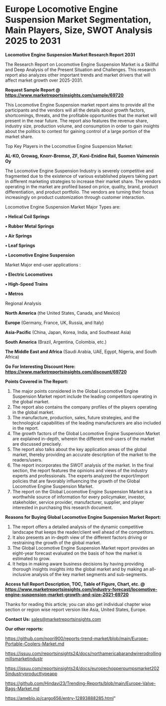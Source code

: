 # Europe Locomotive Engine Suspension Market Segmentation, Main Players, Size, SWOT Analysis 2025 to 2031

<strong>Locomotive Engine Suspension Market Research Report 2031</strong>

The Research Report on Locomotive Engine Suspension Market is a Skillful and Deep Analysis of the Present Situation and Challenges. This research report also analyzes other important trends and market drivers that will affect market growth over 2025-2031.

<strong>Request Sample Report @ <a href=https://www.marketreportsinsights.com/sample/69720>https://www.marketreportsinsights.com/sample/69720</a></strong>

This Locomotive Engine Suspension market report aims to provide all the participants and the vendors will all the details about growth factors, shortcomings, threats, and the profitable opportunities that the market will present in the near future. The report also features the revenue share, industry size, production volume, and consumption in order to gain insights about the politics to contest for gaining control of a large portion of the market share.

Top Key Players in the Locomotive Engine Suspension Market:

<strong>AL-KO, Growag, Knorr-Bremse, ZF, Koni-Enidine Rail, Suomen Vaimennin Oy</strong>

The Locomotive Engine Suspension Industry is severely competitive and fragmented due to the existence of various established players taking part in different marketing strategies to increase their market share. The vendors operating in the market are profiled based on price, quality, brand, product differentiation, and product portfolio. The vendors are turning their focus increasingly on product customization through customer interaction.

Locomotive Engine Suspension Market Major Types are:

<strong>• Helical Coil Springs

• Rubber Metal Springs

• Air Springs

• Leaf Springs

• Locomotive Engine Suspension</strong>

Market Major end-user applications :

<strong>• Electric Locomotives

• High-Speed Trains

• Metros</strong>

Regional Analysis

</u><strong><b>North America</b></strong> (the United States, Canada, and Mexico)

<strong><b>Europe </b></strong>(Germany, France, UK, Russia, and Italy)

<strong><b>Asia-Pacific</b></strong> (China, Japan, Korea, India, and Southeast Asia)

<strong><b>South America</b></strong> (Brazil, Argentina, Colombia, etc.)

<strong><b>The Middle East and Africa</b></strong> (Saudi Arabia, UAE, Egypt, Nigeria, and South Africa)

<strong>Go For Interesting Discount Here: <a href=https://www.marketreportsinsights.com/discount/69720>https://www.marketreportsinsights.com/discount/69720</a></strong>

<strong>Points Covered in The Report:</strong>
<ol>
  <li>The major points considered in the Global Locomotive Engine Suspension Market report include the leading competitors operating in the global market.</li>
  <li>The report also contains the company profiles of the players operating in the global market.</li>
  <li>The manufacture, production, sales, future strategies, and the technological capabilities of the leading manufacturers are also included in the report.</li>
  <li>The growth factors of the Global Locomotive Engine Suspension Market are explained in-depth, wherein the different end-users of the market are discussed precisely.</li>
  <li>The report also talks about the key application areas of the global market, thereby providing an accurate description of the market to the readers/users.</li>
  <li>The report incorporates the SWOT analysis of the market. In the final section, the report features the opinions and views of the industry experts and professionals. The experts analyzed the export/import policies that are favorably influencing the growth of the Global Locomotive Engine Suspension Market.</li>
  <li>The report on the Global Locomotive Engine Suspension Market is a worthwhile source of information for every policymaker, investor, stakeholder, service provider, manufacturer, supplier, and player interested in purchasing this research document.</li>
</ol>
<strong>Reasons for Buying Global Locomotive Engine Suspension Market Report:</strong>

<ol>
  <li>The report offers a detailed analysis of the dynamic competitive landscape that keeps the reader/client well ahead of the competitors.</li>
  <li>It also presents an in-depth view of the different factors driving or restraining the growth of the global market.</li>
  <li>The Global Locomotive Engine Suspension Market report provides an eight-year forecast evaluated on the basis of how the market is estimated to grow.</li>
  <li>It helps in making aware business decisions by having providing thorough insights insights into the global market and by making an all-inclusive analysis of the key market segments and sub-segments.</li>
</ol>
<strong>Access full Report Description, TOC, Table of Figure, Chart, etc. @ <a href=https://www.marketreportsinsights.com/industry-forecast/locomotive-engine-suspension-market-growth-and-size-2021-69720>https://www.marketreportsinsights.com/industry-forecast/locomotive-engine-suspension-market-growth-and-size-2021-69720</a></strong>


Thanks for reading this article; you can also get individual chapter wise section or region wise report version like Asia, United States, Europe.

<strong>Contact Us:</strong>
sales@marketreportsinsights.com

<strong>Our other reports:</strong>

<a href=https://github.com/noori900/reports-trend-market/blob/main/Europe-Portable-Coolers-Market.md>https://github.com/noori900/reports-trend-market/blob/main/Europe-Portable-Coolers-Market.md</a>

<a href=https://issuu.com/reportsinsights24/docs/northamericabarandwirerodrollingmillsmarketindustr>https://issuu.com/reportsinsights24/docs/northamericabarandwirerodrollingmillsmarketindustr</a>

<a href=https://issuu.com/reportsinsights24/docs/europechopperpumpsmarket2025industryproducttypeapp>https://issuu.com/reportsinsights24/docs/europechopperpumpsmarket2025industryproducttypeapp</a>

<a href=https://github.com/Hindavi23/Trending-Reports/blob/main/Europe-Valve-Bags-Market.md>https://github.com/Hindavi23/Trending-Reports/blob/main/Europe-Valve-Bags-Market.md</a>

<a href=https://ameblo.jp/cargo656/entry-12893888285.html>https://ameblo.jp/cargo656/entry-12893888285.html</a>"
